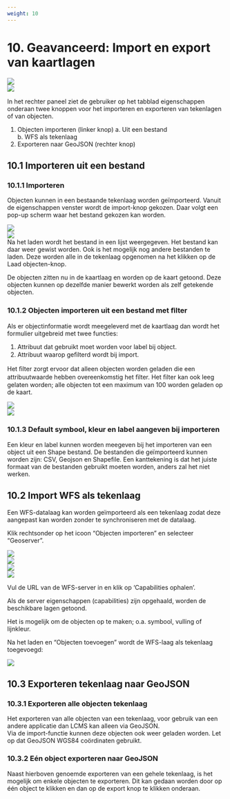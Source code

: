 ```yaml
---
weight: 10
---
```


# 10. Geavanceerd: Import en export van kaartlagen 

![](images/lcms-plot-handleiding-48_2.png)  
![](images/lcms-plot-handleiding-48_3.png)  

 
In het rechter paneel ziet de gebruiker op het tabblad eigenschappen onderaan twee knoppen voor het importeren en exporteren van tekenlagen of van objecten.

1. Objecten importeren (linker knop) 
  a. Uit een bestand  
  b. WFS als tekenlaag 
2. Exporteren naar GeoJSON (rechter knop) 
 
## 10.1 Importeren uit een bestand

### 10.1.1 Importeren

Objecten kunnen in een bestaande tekenlaag worden geïmporteerd. Vanuit de eigenschappen venster wordt de import-knop gekozen. Daar volgt een pop-up scherm waar het bestand gekozen kan worden. 

![](images/lcms-plot-handleiding-49_2.png)  
![](images/lcms-plot-handleiding-49_3.png)  
Na het laden wordt het bestand in een lijst weergegeven.
Het bestand kan daar weer gewist worden. Ook is het mogelijk nog andere bestanden te laden. Deze worden alle in de tekenlaag opgenomen na het klikken op de Laad objecten-knop. 
 
De objecten zitten nu in de kaartlaag en worden op de kaart getoond. Deze objecten kunnen op dezelfde manier bewerkt worden als zelf getekende objecten. 
 

### 10.1.2 Objecten importeren uit een bestand met ﬁlter

Als er objectinformatie wordt meegeleverd met de kaartlaag dan wordt het formulier uitgebreid met twee functies:

1. Attribuut dat gebruikt moet worden voor label bij object. 
2. Attribuut waarop geﬁlterd wordt bij import. 
 
Het ﬁlter zorgt ervoor dat alleen objecten worden geladen die een attribuutwaarde hebben overeenkomstig het ﬁlter. Het ﬁlter 
kan ook leeg gelaten worden; alle objecten tot een maximum van 
100 worden geladen op de kaart. 
 
![](images/lcms-plot-handleiding-50_2.png)  
![](images/lcms-plot-handleiding-50_3.jpg)  

### 10.1.3 Default symbool, kleur en label aangeven bij importeren

Een kleur en label kunnen worden meegeven bij het importeren van een object uit een Shape bestand. De bestanden die geïmporteerd kunnen worden zijn: CSV, Geojson en Shapefile. Een kanttekening is dat het juiste formaat van de bestanden gebruikt moeten worden, anders zal het niet werken. 
  
## 10.2 Import WFS als tekenlaag 
Een WFS-datalaag kan worden geïmporteerd als een tekenlaag zodat deze aangepast kan 
worden zonder te synchroniseren met de datalaag. 
 
 
Klik rechtsonder op het icoon “Objecten importeren” en selecteer “Geoserver”.  

![](images/lcms-plot-handleiding-51_2.png)  
![](images/lcms-plot-handleiding-51_3.png)  
![](images/lcms-plot-handleiding-51_4.png)  
![](images/lcms-plot-handleiding-51_5.jpg)  

Vul de URL van de WFS-server in en klik op ‘Capabilities ophalen’. 
 
Als de server eigenschappen (capabilities) zijn opgehaald, worden de beschikbare lagen 
getoond. 
 
Het is mogelijk om de objecten op te maken; o.a. symbool, vulling of lijnkleur. 
 
 
Na het laden en “Objecten toevoegen” wordt de WFS-laag als tekenlaag toegevoegd: 
 
![](images/lcms-plot-handleiding-52_2.png)

## 10.3 Exporteren tekenlaag naar GeoJSON 

### 10.3.1 Exporteren alle objecten tekenlaag

Het exporteren van alle objecten van een tekenlaag, voor gebruik van een andere applicatie dan LCMS kan alleen via GeoJSON.  
Via de import-functie kunnen deze objecten ook weer geladen worden. Let op dat GeoJSON WGS84 coördinaten gebruikt. 
 

### 10.3.2 Eén object exporteren naar GeoJSON

Naast hierboven genoemde exporteren van een gehele tekenlaag, is het mogelijk om enkele objecten te exporteren. Dit kan gedaan worden door op één object te klikken en dan op de export knop te klikken onderaan.